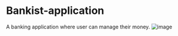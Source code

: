 # Bankist-application
A banking application where user can manage their money.
![image](https://user-images.githubusercontent.com/107752425/205921327-16fa9da1-d602-4b18-8cce-6f80c4585fd2.png)


